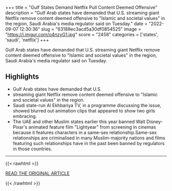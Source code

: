+++
title = "Gulf States Demand Netflix Pull Content Deemed Offensive"
description = "Gulf Arab states have demanded that U.S. streaming giant Netflix remove content deemed offensive to \"Islamic and societal values\" in the region, Saudi Arabia's media regulator said on Tuesday."
date = "2022-09-07 12:30:36"
slug = "63188ec3acd5a30df0854525"
image = "https://i.imgur.com/o4nzyG1.jpg"
score = "2458"
categories = ['states', 'saudi', 'netflix']
+++

Gulf Arab states have demanded that U.S. streaming giant Netflix remove content deemed offensive to \"Islamic and societal values\" in the region, Saudi Arabia's media regulator said on Tuesday.

## Highlights

- Gulf Arab states have demanded that U.S.
- streaming giant Netflix remove content deemed offensive to "Islamic and societal values" in the region.
- Saudi state-run Al Ekhbariya TV, in a programme discussing the issue, showed blurred out animation clips that appeared to show two girls embracing.
- The UAE and other Muslim states earlier this year banned Walt Disney-Pixar's animated feature film "Lightyear" from screening in cinemas because it features characters in a same-sex relationship.Same-sex relationships are criminalised in many Muslim-majority nations and films featuring such relationships have in the past been banned by regulators in those countries.

---

{{< rawhtml >}}
  <p class="article-category">
    <a target="_blank" href="https://www.reuters.com/technology/gulf-states-demand-netflix-pull-content-deemed-offensive-2022-09-06/">READ THE ORIGINAL ARTICLE</a>
  </p>
{{< /rawhtml >}}
